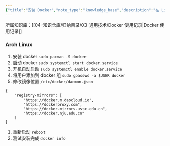 ```yaml
---
{"title":"安装 Docker","note_type":"knowledge_base","description":"在 Linux 系统中安装 Docker 的方法","tags":["Docker"],"create_time":"2024-08-12","update_time":"2025-02-19","dg-home":false,"dg-publish":true,"aliase":[],"root":"Docker 使用记录","permalink":"/04-知识仓库/知识单元/03-通用技术/Docker 使用记录/安装 Docker/","dgPassFrontmatter":true,"noteIcon":"","created":"2024-08-12","updated":"2025-02-19"}
---
```



所属知识库：[[04-知识仓库/归纳目录/03-通用技术/Docker 使用记录\|Docker 使用记录]]

### Arch Linux

1. 安装 docker `sudo pacman -S docker`
2. 启动 docker `sudo systemctl start docker.service`
3. 开机自动启动 `sudo systemctl enable docker.service`
4. 将用户添加到 docker 组 `sudo gpasswd -a $USER docker`
5. 修改镜像位置 `/etc/docker/daemon.json`

```
{
    "registry-mirrors": [
        "https://docker.m.daocloud.io",
        "https://dockerproxy.com",
        "https://docker.mirrors.ustc.edu.cn",
        "https://docker.nju.edu.cn"
    ]
}
```

1. 重新启动 `reboot`
2. 测试安装完成 `docker info`
